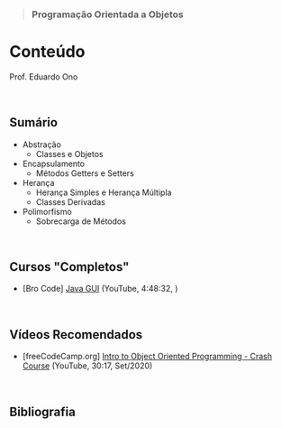 > ### Programação Orientada a Objetos

# Conteúdo

Prof. Eduardo Ono

<br>

## Sumário

* Abstração
  * Classes e Objetos
* Encapsulamento
  * Métodos Getters e Setters
* Herança
  * Herança Simples e Herança Múltipla
  * Classes Derivadas
* Polimorfismo
  * Sobrecarga de Métodos

<br>

## Cursos "Completos"

* [Bro Code] [Java GUI](https://www.youtube.com/watch?v=Kmgo00avvEw) (YouTube, 4:48:32, )

<br>

## Vídeos Recomendados

* [freeCodeCamp.org] [Intro to Object Oriented Programming - Crash Course](https://www.youtube.com/watch?v=SiBw7os-_zI) (YouTube, 30:17, Set/2020)

<br>

## Bibliografia
